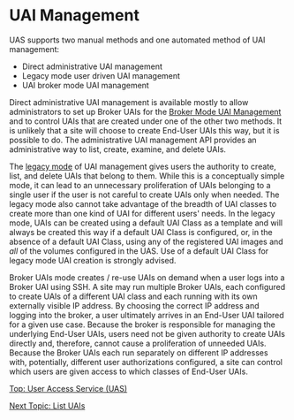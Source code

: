 # UAI Management

UAS supports two manual methods and one automated method of UAI management:

* Direct administrative UAI management
* Legacy mode user driven UAI management
* UAI broker mode UAI management

Direct administrative UAI management is available mostly to allow administrators to set up Broker UAIs for the [Broker Mode UAI Management](Broker_Mode_UAI_Management.md) and to control UAIs that are created under one of the other two methods.
It is unlikely that a site will choose to create End-User UAIs this way, but it is possible to do.
The administrative UAI management API provides an administrative way to list, create, examine, and delete UAIs.

The [legacy mode](Legacy_Mode_User-Driven_UAI_Management.md) of UAI management gives users the authority to create, list, and delete UAIs that belong to them.
While this is a conceptually simple mode, it can lead to an unnecessary proliferation of UAIs belonging to a single user if the user is not careful to create UAIs only when needed.
The legacy mode also cannot take advantage of the breadth of UAI classes to create more than one kind of UAI for different users' needs.
In the legacy mode, UAIs can be created using a default UAI Class as a template and will always be created this way if a default UAI Class is configured, or, in the absence of a default UAI Class, using any of the registered UAI images and _all_ of the volumes configured in the UAS.
Use of a default UAI Class for legacy mode UAI creation is strongly advised.

Broker UAIs mode creates / re-use UAIs on demand when a user logs into a Broker UAI using SSH.
A site may run multiple Broker UAIs, each configured to create UAIs of a different UAI class and each running with its own externally visible IP address.
By choosing the correct IP address and logging into the broker, a user ultimately arrives in an End-User UAI tailored for a given use case.
Because the broker is responsible for managing the underlying End-User UAIs, users need not be given authority to create UAIs directly and, therefore, cannot cause a proliferation of unneeded UAIs.
Because the Broker UAIs each run separately on different IP addresses with, potentially, different user authorizations configured, a site can control which users are given access to which classes of End-User UAIs.

[Top: User Access Service (UAS)](index.md)

[Next Topic: List UAIs](List_UAIs.md)
